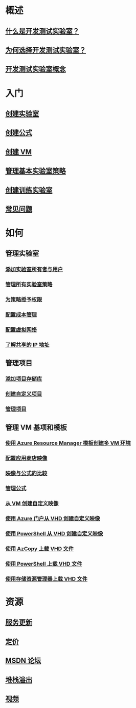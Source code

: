 # 概述
## [什么是开发测试实验室？](devtest-lab-overview.md)
## [为何选择开发测试实验室？](devtest-lab-why.md)
## [开发测试实验室概念](devtest-lab-concepts.md)

# 入门
## [创建实验室](devtest-lab-create-lab.md)
## [创建公式](devtest-lab-create-formulas.md)
## [创建 VM](devtest-lab-add-vm.md)
## [管理基本实验室策略](devtest-lab-get-started-with-lab-policies.md)
## [创建训练实验室](devtest-lab-training-lab.md)
## [常见问题](devtest-lab-faq.md)

# 如何
## 管理实验室
### [添加实验室所有者与用户](devtest-lab-add-devtest-user.md)
### [管理所有实验室策略](devtest-lab-set-lab-policy.md)
### [为策略授予权限](devtest-lab-grant-user-permissions-to-specific-lab-policies.md)
### [配置成本管理](devtest-lab-configure-cost-management.md)
### [配置虚拟网络](devtest-lab-configure-vnet.md)
### [了解共享的 IP 地址](devtest-lab-shared-ip.md)

## 管理项目
### [添加项目存储库](devtest-lab-add-artifact-repo.md)
### [创建自定义项目](devtest-lab-artifact-author.md)
### [管理项目](devtest-lab-add-vm-with-artifacts.md)

## 管理 VM 基项和模板
### [使用 Azure Resource Manager 模板创建多 VM 环境](devtest-lab-create-environment-from-arm.md)
### [配置应用商店映像](devtest-lab-configure-marketplace-images.md)
### [映像与公式的比较](devtest-lab-comparing-vm-base-image-types.md)
### [管理公式](devtest-lab-manage-formulas.md)
### [从 VM 创建自定义映像](devtest-lab-create-custom-image-from-vm-using-portal.md)
### [使用 Azure 门户从 VHD 创建自定义映像](devtest-lab-create-template.md)
### [使用 PowerShell 从 VHD 创建自定义映像](devtest-lab-create-custom-image-from-vhd-using-powershell.md)
### [使用 AzCopy 上载 VHD 文件](devtest-lab-upload-vhd-using-azcopy.md)
### [使用 PowerShell 上载 VHD 文件](devtest-lab-upload-vhd-using-powershell.md)
### [使用存储资源管理器上载 VHD 文件](devtest-lab-upload-vhd-using-storage-explorer.md)

# 资源
## [服务更新](https://azure.microsoft.com/updates/?product=devtest-lab)
## [定价](https://azure.microsoft.com/pricing/details/devtest-lab/)
## [MSDN 论坛](https://social.msdn.microsoft.com/Forums/en-US/home?forum=AzureDevTestLabs)
## [堆栈溢出](http://stackoverflow.com/questions/tagged/azure-devtest-labs)
## [视频](https://azure.microsoft.com/documentation/videos/index/?services=devtest-lab)
